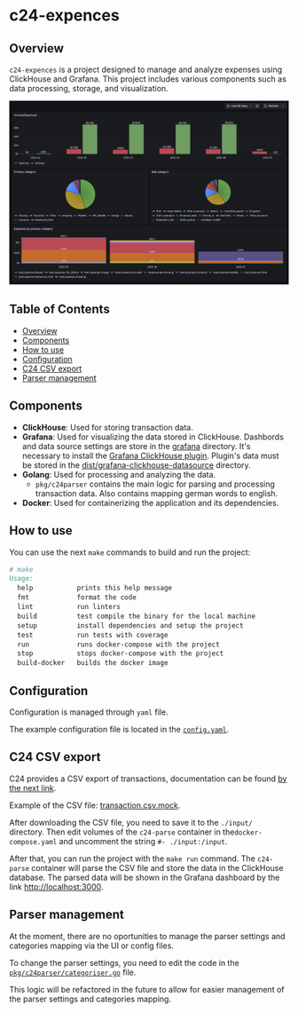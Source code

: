 # c24-expences

## Overview

`c24-expences` is a project designed to manage and analyze expenses
using ClickHouse and Grafana. This project includes various components
such as data processing, storage, and visualization.

![Dash pannel](./docs/img/c24-exp-grafana.png)

## Table of Contents

- [Overview](#overview)
- [Components](#components)
- [How to use](#how-to-use)
- [Configuration](#configuration)
- [C24 CSV export](#c24-csv-export)
- [Parser management](#parser-management)

## Components

- **ClickHouse**: Used for storing transaction data.
- **Grafana**: Used for visualizing the data stored in ClickHouse. Dashbords and
    data source settings are store in the [grafana](./grafana/provisioning/)
    directory.
    It's necessary to install the [Grafana ClickHouse plugin](https://grafana.com/grafana/plugins/vertamedia-clickhouse-datasource/). Plugin's data must be stored in the
    [dist/grafana-clickhouse-datasource](./dist/grafana-clickhouse-datasource)
    directory.
- **Golang**: Used for processing and analyzing the data.
  - `pkg/c24parser` contains the main logic for parsing and processing
    transaction data. Also contains mapping german words to english.
- **Docker**: Used for containerizing the application and its dependencies.

## How to use

You can use the next `make` commands to build and run the project:

```makefile
# make
Usage:
  help           prints this help message
  fmt            format the code
  lint           run linters
  build          test compile the binary for the local machine
  setup          install dependencies and setup the project
  test           run tests with coverage
  run            runs docker-compose with the project
  stop           stops docker-compose with the project
  build-docker   builds the docker image
```

## Configuration

Configuration is managed through `yaml` file.

The example configuration file is located in the
[`config.yaml`](./config.yaml).

## C24 CSV export

C24 provides a CSV export of transactions, documentation can be found
[by the next link](https://hilfe.c24.de/hc/de/articles/8082169487250-Wie-kann-ich-meine-Transaktionen-exportieren).

Example of the CSV file: [transaction.csv.mock](./testdata/transaction.csv.mock).

After downloading the CSV file, you need to save it to the `./input/` directory.
Then edit volumes of the `c24-parse` container in the`docker-compose.yaml` and
uncomment the string `#- ./input:/input`.

After that, you can run the project with the `make run` command. The
`c24-parse` container will parse the CSV file and store the data in the
ClickHouse database. The parsed data will be shown in the Grafana dashboard by
the link [http://localhost:3000](http://localhost:3000).

## Parser management

At the moment, there are no oportunities to manage the parser settings and
categories mapping via the UI or config files.

To change the parser settings, you need to edit the code in the
[`pkg/c24parser/categoriser.go`](./pkg/c24parser/categoriser.go) file.

This logic will be refactored in the future to allow for easier management of
the parser settings and categories mapping.
